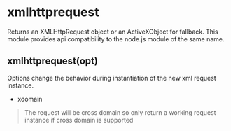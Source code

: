 # xmlhttprequest

Returns an XMLHttpRequest object or an ActiveXObject for fallback. This module provides api compatibility to the node.js module of the same name.

## xmlhttprequest(opt)

Options change the behavior during instantiation of the new xml request instance.

* xdomain
> The request will be cross domain so only return a working request instance if cross domain is supported
